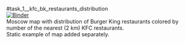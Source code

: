 #task_1__kfc_bk_restaurants_distribution  
[![Binder](https://mybinder.org/badge_logo.svg)](https://mybinder.org/v2/gh/Ivan-Popov-94/task_1__kfc_bk_restaurants_distribution.git/master?filepath=Burger_King_map.ipynb)  
Moscow map with distribution of Burger King restaurants colored by number of the nearest (2 km) KFC restaurants.  
Static example of map added separately.

